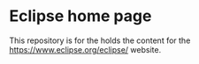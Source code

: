 Eclipse home page
=================

This repository is for the holds the content for the https://www.eclipse.org/eclipse/ website.

